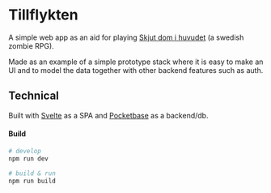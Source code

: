 # Tillflykten
A simple web app as an aid for playing [Skjut dom i huvudet](https://www.skjutdomihuvudet.se/) (a swedish zombie RPG).

Made as an example of a simple prototype stack where it is easy to make an UI and to model the data together with other backend features such as auth.

## Technical
Built with [Svelte](https://svelte.dev/) as a SPA and [Pocketbase](https://pocketbase.io) as a backend/db.

#### Build
```sh
# develop
npm run dev

# build & run
npm run build
```